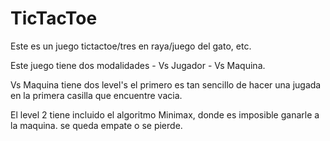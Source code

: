 # TicTacToe
Este es un juego tictactoe/tres en raya/juego del gato, etc.

Este juego tiene dos modalidades - Vs Jugador - Vs Maquina.

Vs Maquina tiene dos level's el primero es tan sencillo de hacer una jugada en la primera casilla que encuentre vacia.

El level 2 tiene incluido el algoritmo Minimax, donde es imposible ganarle a la maquina. se queda empate o se pierde.
